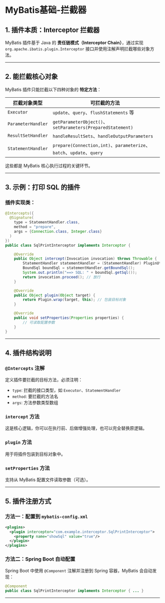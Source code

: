 # MyBatis基础-拦截器


## 1. 插件本质：Interceptor 拦截器

MyBatis 插件基于 Java 的 **责任链模式（Interceptor Chain）**，通过实现 `org.apache.ibatis.plugin.Interceptor` 接口并使用注解声明拦截哪些对象方法。

---

## 2. 能拦截核心对象

MyBatis 插件只能拦截以下四种对象的 **特定方法**：

| 拦截对象类型             | 可拦截的方法                                                            |
| ------------------ | ----------------------------------------------------------------- |
| `Executor`         | `update`、`query`、`flushStatements` 等                              |
| `ParameterHandler` | `getParameterObject()`、`setParameters(PreparedStatement)`         |
| `ResultSetHandler` | `handleResultSets`、`handleOutputParameters`                       |
| `StatementHandler` | `prepare(Connection,int)`、`parameterize`、`batch`、`update`、`query` |

这些都是 MyBatis 核心执行过程的关键环节。

---

## 3. 示例：打印 SQL 的插件

### 插件实现类：

```java
@Intercepts({
  @Signature(
    type = StatementHandler.class,
    method = "prepare",
    args = {Connection.class, Integer.class}
  )
})
public class SqlPrintInterceptor implements Interceptor {

    @Override
    public Object intercept(Invocation invocation) throws Throwable {
        StatementHandler statementHandler = (StatementHandler) PluginUtils.realTarget(invocation.getTarget());
        BoundSql boundSql = statementHandler.getBoundSql();
        System.out.println("==> SQL: " + boundSql.getSql());
        return invocation.proceed(); // 放行
    }

    @Override
    public Object plugin(Object target) {
        return Plugin.wrap(target, this); // 包装目标对象
    }

    @Override
    public void setProperties(Properties properties) {
        // 可读取配置参数
    }
}
```

---

## 4. 插件结构说明

### `@Intercepts` 注解

定义插件要拦截的目标方法，必须注明：

* `type`: 拦截的接口类型，如 `Executor`、`StatementHandler`
* `method`: 要拦截的方法名
* `args`: 方法参数类型数组

### `intercept` 方法

这是核心逻辑，你可以在执行前、后做增强处理，也可以完全替换原逻辑。

### `plugin` 方法

用于将插件包装到目标对象中。

### `setProperties` 方法

支持从 MyBatis 配置文件读取参数（可选）。

---

## 5. 插件注册方式

### 方法一：配置到 `mybatis-config.xml`

```xml
<plugins>
  <plugin interceptor="com.example.interceptor.SqlPrintInterceptor">
    <property name="showSql" value="true"/>
  </plugin>
</plugins>
```

### 方法二：Spring Boot 自动配置

Spring Boot 中使用 `@Component` 注解并注册到 Spring 容器，MyBatis 会自动发现：

```java
@Component
public class SqlPrintInterceptor implements Interceptor { ... }
```

---




